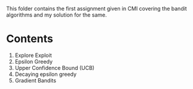 This folder contains the first assignment given in CMI covering the bandit algorithms and my solution for the same.

# Contents
1) Explore Exploit
2) Epsilon Greedy
3) Upper Confidence Bound (UCB)
4) Decaying epsilon greedy
5) Gradient Bandits
